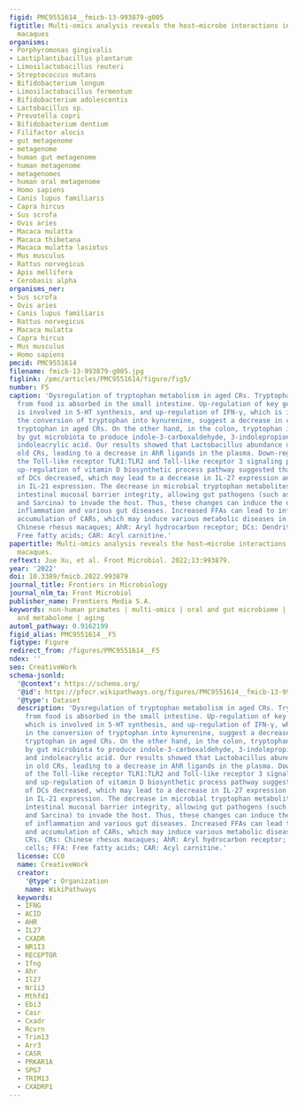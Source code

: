 ```yaml
---
figid: PMC9551614__fmicb-13-993879-g005
figtitle: Multi-omics analysis reveals the host–microbe interactions in aged rhesus
  macaques
organisms:
- Porphyromonas gingivalis
- Lactiplantibacillus plantarum
- Limosilactobacillus reuteri
- Streptococcus mutans
- Bifidobacterium longum
- Limosilactobacillus fermentum
- Bifidobacterium adolescentis
- Lactobacillus sp.
- Prevotella copri
- Bifidobacterium dentium
- Filifactor alocis
- gut metagenome
- metagenome
- human gut metagenome
- human metagenome
- metagenomes
- human oral metagenome
- Homo sapiens
- Canis lupus familiaris
- Capra hircus
- Sus scrofa
- Ovis aries
- Macaca mulatta
- Macaca thibetana
- Macaca mulatta lasiotus
- Mus musculus
- Rattus norvegicus
- Apis mellifera
- Cerobasis alpha
organisms_ner:
- Sus scrofa
- Ovis aries
- Canis lupus familiaris
- Rattus norvegicus
- Macaca mulatta
- Capra hircus
- Mus musculus
- Homo sapiens
pmcid: PMC9551614
filename: fmicb-13-993879-g005.jpg
figlink: /pmc/articles/PMC9551614/figure/fig5/
number: F5
caption: 'Dysregulation of tryptophan metabolism in aged CRs. Tryptophan obtained
  from food is absorbed in the small intestine. Up-regulation of key gene TPH1, which
  is involved in 5-HT synthesis, and up-regulation of IFN-γ, which is involved in
  the conversion of tryptophan into kynurenine, suggest a decrease in circulating
  tryptophan in aged CRs. On the other hand, in the colon, tryptophan is metabolized
  by gut microbiota to produce indole-3-carboxaldehyde, 3-indolepropionic acid, and
  indoleacrylic acid. Our results showed that Lactobacillus abundance decreased in
  old CRs, leading to a decrease in AhR ligands in the plasma. Down-regulation of
  the Toll-like receptor TLR1:TLR2 and Toll-like receptor 3 signaling pathways and
  up-regulation of vitamin D biosynthetic process pathway suggested that activity
  of DCs decreased, which may lead to a decrease in IL-27 expression and an increase
  in IL-21 expression. The decrease in microbial tryptophan metabolites may affect
  intestinal mucosal barrier integrity, allowing gut pathogens (such as Salmonella
  and Sarcina) to invade the host. Thus, these changes can induce the occurrence of
  inflammation and various gut diseases. Increased FFAs can lead to inflammation and
  accumulation of CARs, which may induce various metabolic diseases in aged CRs. CRs:
  Chinese rhesus macaques; AhR: Aryl hydrocarbon receptor; DCs: Dendritic cells; FFA:
  Free fatty acids; CAR: Acyl carnitine.'
papertitle: Multi-omics analysis reveals the host–microbe interactions in aged rhesus
  macaques.
reftext: Jue Xu, et al. Front Microbiol. 2022;13:993879.
year: '2022'
doi: 10.3389/fmicb.2022.993879
journal_title: Frontiers in Microbiology
journal_nlm_ta: Front Microbiol
publisher_name: Frontiers Media S.A.
keywords: non-human primates | multi-omics | oral and gut microbiome | blood transcriptome
  and metabolome | aging
automl_pathway: 0.9162199
figid_alias: PMC9551614__F5
figtype: Figure
redirect_from: /figures/PMC9551614__F5
ndex: ''
seo: CreativeWork
schema-jsonld:
  '@context': https://schema.org/
  '@id': https://pfocr.wikipathways.org/figures/PMC9551614__fmicb-13-993879-g005.html
  '@type': Dataset
  description: 'Dysregulation of tryptophan metabolism in aged CRs. Tryptophan obtained
    from food is absorbed in the small intestine. Up-regulation of key gene TPH1,
    which is involved in 5-HT synthesis, and up-regulation of IFN-γ, which is involved
    in the conversion of tryptophan into kynurenine, suggest a decrease in circulating
    tryptophan in aged CRs. On the other hand, in the colon, tryptophan is metabolized
    by gut microbiota to produce indole-3-carboxaldehyde, 3-indolepropionic acid,
    and indoleacrylic acid. Our results showed that Lactobacillus abundance decreased
    in old CRs, leading to a decrease in AhR ligands in the plasma. Down-regulation
    of the Toll-like receptor TLR1:TLR2 and Toll-like receptor 3 signaling pathways
    and up-regulation of vitamin D biosynthetic process pathway suggested that activity
    of DCs decreased, which may lead to a decrease in IL-27 expression and an increase
    in IL-21 expression. The decrease in microbial tryptophan metabolites may affect
    intestinal mucosal barrier integrity, allowing gut pathogens (such as Salmonella
    and Sarcina) to invade the host. Thus, these changes can induce the occurrence
    of inflammation and various gut diseases. Increased FFAs can lead to inflammation
    and accumulation of CARs, which may induce various metabolic diseases in aged
    CRs. CRs: Chinese rhesus macaques; AhR: Aryl hydrocarbon receptor; DCs: Dendritic
    cells; FFA: Free fatty acids; CAR: Acyl carnitine.'
  license: CC0
  name: CreativeWork
  creator:
    '@type': Organization
    name: WikiPathways
  keywords:
  - IFNG
  - ACID
  - AHR
  - IL27
  - CXADR
  - NR1I3
  - RECEPTOR
  - Ifng
  - Ahr
  - Il27
  - Nr1i3
  - Mthfd1
  - Ebi3
  - Casr
  - Cxadr
  - Rcvrn
  - Trim13
  - Arr3
  - CASR
  - PRKAR1A
  - SPG7
  - TRIM13
  - CXADRP1
---
```

